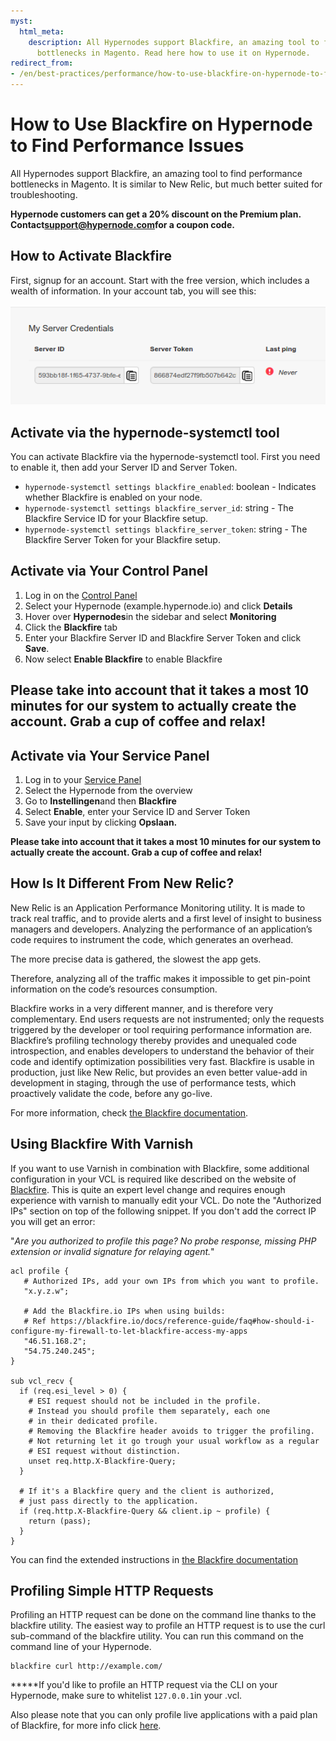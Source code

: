 ```yaml
---
myst:
  html_meta:
    description: All Hypernodes support Blackfire, an amazing tool to find performance
      bottlenecks in Magento. Read here how to use it on Hypernode.
redirect_from:
- /en/best-practices/performance/how-to-use-blackfire-on-hypernode-to-find-performance-issues/
---
```


<!-- source: https://support.hypernode.com/en/best-practices/performance/how-to-use-blackfire-on-hypernode-to-find-performance-issues/ -->

# How to Use Blackfire on Hypernode to Find Performance Issues

All Hypernodes support Blackfire, an amazing tool to find performance bottlenecks in Magento. It is similar to New Relic, but much better suited for troubleshooting.

**Hypernode customers can get a 20% discount on the Premium plan. Contact**[**support@hypernode.com**](mailto:support@hypernode.com)**for a coupon code.**

## How to Activate Blackfire

First, signup for an account. Start with the free version, which includes a wealth of information. In your account tab, you will see this:

![](_res/Sv3H3WBgTnIO3PGwgr5RgBCFRpcAvYrOlg.png)

## Activate via the hypernode-systemctl tool

You can activate Blackfire via the hypernode-systemctl tool. First you need to enable it, then add your Server ID and Server Token.

- `hypernode-systemctl settings blackfire_enabled`: boolean - Indicates whether Blackfire is enabled on your node.
- `hypernode-systemctl settings blackfire_server_id`: string - The Blackfire Service ID for your Blackfire setup.
- `hypernode-systemctl settings blackfire_server_token`: string - The Blackfire Server Token for your Blackfire setup.

## Activate via Your Control Panel

1. Log in on the [Control Panel](https://auth.hypernode.com)
1. Select your Hypernode (example.hypernode.io) and click **Details**
1. Hover over **Hypernodes**in the sidebar and select **Monitoring**
1. Click the **Blackfire** tab
1. Enter your Blackfire Server ID and Blackfire Server Token and click **Save**.
1. Now select **Enable Blackfire** to enable Blackfire

## **Please take into account that it takes a most 10 minutes for our system to actually create the account. Grab a cup of coffee and relax!**

## Activate via Your Service Panel

1. Log in to your [Service Panel](https://auth.byte.nl/login/)
1. Select the Hypernode from the overview
1. Go to **Instellingen**and then **Blackfire**
1. Select **Enable**, enter your Service ID and Server Token
1. Save your input by clicking **Opslaan.**

**Please take into account that it takes a most 10 minutes for our system to actually create the account. Grab a cup of coffee and relax!**

## How Is It Different From New Relic?

New Relic is an Application Performance Monitoring utility. It is made to track real traffic, and to provide alerts and a first level of insight to business managers and developers. Analyzing the performance of an application’s code requires to instrument the code, which generates an overhead.

The more precise data is gathered, the slowest the app gets.

Therefore, analyzing all of the traffic makes it impossible to get pin-point information on the code’s resources consumption.

Blackfire works in a very different manner, and is therefore very complementary. End users requests are not instrumented; only the requests triggered by the developer or tool requiring performance information are. Blackfire’s profiling technology thereby provides and unequaled code introspection, and enables developers to understand the behavior of their code and identify optimization possibilities very fast. Blackfire is usable in production, just like New Relic, but provides an even better value-add in development in staging, through the use of performance tests, which proactively validate the code, before any go-live.

For more information, check [the Blackfire documentation](https://blackfire.io/docs).

## Using Blackfire With Varnish

If you want to use Varnish in combination with Blackfire, some additional configuration in your VCL is required like described on the website of [Blackfire](https://blackfire.io/docs/integrations/proxies/varnish). This is quite an expert level change and requires enough experience with varnish to manually edit your VCL. Do note the "Authorized IPs" section on top of the following snippet. If you don't add the correct IP you will get an error:

"*Are you authorized to profile this page? No probe response, missing PHP extension or invalid signature for relaying agent.*"

```vcl
acl profile {
   # Authorized IPs, add your own IPs from which you want to profile.
   "x.y.z.w";

   # Add the Blackfire.io IPs when using builds:
   # Ref https://blackfire.io/docs/reference-guide/faq#how-should-i-configure-my-firewall-to-let-blackfire-access-my-apps
   "46.51.168.2";
   "54.75.240.245";
}

sub vcl_recv {
  if (req.esi_level > 0) {
    # ESI request should not be included in the profile.
    # Instead you should profile them separately, each one
    # in their dedicated profile.
    # Removing the Blackfire header avoids to trigger the profiling.
    # Not returning let it go trough your usual workflow as a regular
    # ESI request without distinction.
    unset req.http.X-Blackfire-Query;
  }

  # If it's a Blackfire query and the client is authorized,
  # just pass directly to the application.
  if (req.http.X-Blackfire-Query && client.ip ~ profile) {
    return (pass);
  }
}
```

You can find the extended instructions in [the Blackfire documentation](https://blackfire.io/docs/reference-guide/configuration)

## Profiling Simple HTTP Requests

Profiling an HTTP request can be done on the command line thanks to the blackfire utility. The easiest way to profile an HTTP request is to use the curl sub-command of the blackfire utility. You can run this command on the command line of your Hypernode.

```
blackfire curl http://example.com/
```

\*\*\*\*\*If you'd like to profile an HTTP request via the CLI on your Hypernode, make sure to whitelist `127.0.0.1`in your .vcl.

Also please note that you can only profile live applications with a paid plan of Blackfire, for more info click [here](https://support.blackfire.io/en/articles/1455348-hack-edition-users-cannot-profile-non-local-http-applications).
